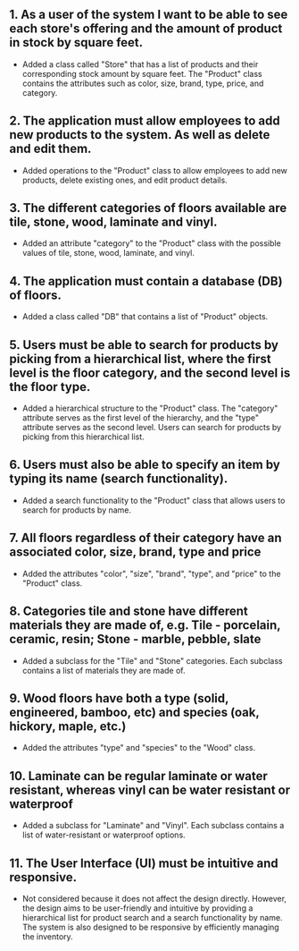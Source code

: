 ## 1. As a user of the system I want to be able to see each store's offering and the amount of product in stock by square feet.
- Added a class called "Store" that has a list of products and their corresponding stock amount by square feet. The "Product" class contains the attributes such as color, size, brand, type, price, and category.

## 2. The application must allow employees to add new products to the system. As well as delete and edit them.
- Added operations to the "Product" class to allow employees to add new products, delete existing ones, and edit product details.

## 3. The different categories of floors available are tile, stone, wood, laminate and vinyl.
- Added an attribute "category" to the "Product" class with the possible values of tile, stone, wood, laminate, and vinyl.

## 4. The application must contain a database (DB) of floors.
- Added a class called "DB" that contains a list of "Product" objects.

## 5. Users must be able to search for products by picking from a hierarchical list, where the first level is the floor category, and the second level is the floor type.
- Added a hierarchical structure to the "Product" class. The "category" attribute serves as the first level of the hierarchy, and the "type" attribute serves as the second level. Users can search for products by picking from this hierarchical list.

## 6. Users must also be able to specify an item by typing its name (search functionality).
- Added a search functionality to the "Product" class that allows users to search for products by name.

## 7. All floors regardless of their category have an associated color, size, brand, type and price
- Added the attributes "color", "size", "brand", "type", and "price" to the "Product" class.

## 8. Categories tile and stone have different materials they are made of, e.g. Tile - porcelain, ceramic, resin; Stone - marble, pebble, slate
- Added a subclass for the "Tile" and "Stone" categories. Each subclass contains a list of materials they are made of.

## 9. Wood floors have both a type (solid, engineered, bamboo, etc) and species (oak, hickory, maple, etc.)
- Added the attributes "type" and "species" to the "Wood" class.

## 10. Laminate can be regular laminate or water resistant, whereas vinyl can be water resistant or waterproof
- Added a subclass for "Laminate" and "Vinyl". Each subclass contains a list of water-resistant or waterproof options.

## 11. The User Interface (UI) must be intuitive and responsive.
- Not considered because it does not affect the design directly. However, the design aims to be user-friendly and intuitive by providing a hierarchical list for product search and a search functionality by name. The system is also designed to be responsive by efficiently managing the inventory.
